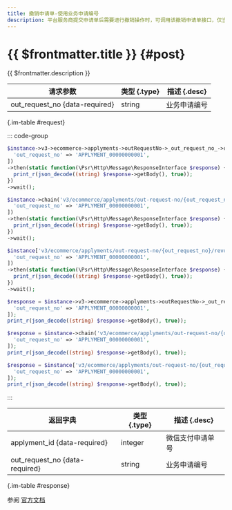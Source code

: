 ```yaml
---
title: 撤销申请单-使用业务申请编号
description: 平台服务商提交申请单后需要进行撤销操作时，可调用该撤销申请单接口，仅当申请单状态为资料校验中、待账户验证、审核中、已驳回、待签约、已冻结时才允许撤销。
---
```


# {{ $frontmatter.title }} {#post}

{{ $frontmatter.description }}

| 请求参数 | 类型 {.type} | 描述 {.desc}
| --- | --- | ---
| out_request_no {data-required} | string | 业务申请编号

{.im-table #request}

::: code-group

```php [异步纯链式]
$instance->v3->ecommerce->applyments->outRequestNo->_out_request_no_->revoke->postAsync([
  'out_request_no' => 'APPLYMENT_00000000001',
])
->then(static function(\Psr\Http\Message\ResponseInterface $response) {
  print_r(json_decode((string) $response->getBody(), true));
})
->wait();
```

```php [异步声明式]
$instance->chain('v3/ecommerce/applyments/out-request-no/{out_request_no}/revoke')->postAsync([
  'out_request_no' => 'APPLYMENT_00000000001',
])
->then(static function(\Psr\Http\Message\ResponseInterface $response) {
  print_r(json_decode((string) $response->getBody(), true));
})
->wait();
```

```php [异步属性式]
$instance['v3/ecommerce/applyments/out-request-no/{out_request_no}/revoke']->postAsync([
  'out_request_no' => 'APPLYMENT_00000000001',
])
->then(static function(\Psr\Http\Message\ResponseInterface $response) {
  print_r(json_decode((string) $response->getBody(), true));
})
->wait();
```

```php [同步纯链式]
$response = $instance->v3->ecommerce->applyments->outRequestNo->_out_request_no_->revoke->post([
  'out_request_no' => 'APPLYMENT_00000000001',
]);
print_r(json_decode((string) $response->getBody(), true));
```

```php [同步声明式]
$response = $instance->chain('v3/ecommerce/applyments/out-request-no/{out_request_no}/revoke')->post([
  'out_request_no' => 'APPLYMENT_00000000001',
]);
print_r(json_decode((string) $response->getBody(), true));
```

```php [同步属性式]
$response = $instance['v3/ecommerce/applyments/out-request-no/{out_request_no}/revoke']->post([
  'out_request_no' => 'APPLYMENT_00000000001',
]);
print_r(json_decode((string) $response->getBody(), true));
```

:::

| 返回字典 | 类型 {.type} | 描述 {.desc}
| --- | --- | ---
| applyment_id {data-required} | integer | 微信支付申请单号
| out_request_no {data-required} | string | 业务申请编号

{.im-table #response}

参阅 [官方文档](https://pay.weixin.qq.com/doc/v3/partner/4015616721)

